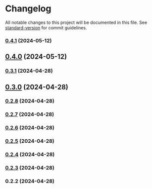 # Changelog

All notable changes to this project will be documented in this file. See [standard-version](https://github.com/conventional-changelog/standard-version) for commit guidelines.

### [0.4.1](https://github.com/TheMrJezza/Telentity/compare/v0.4.0...v0.4.1) (2024-05-12)

## [0.4.0](https://github.com/TheMrJezza/Telentity/compare/v0.3.1...v0.4.0) (2024-05-12)

### [0.3.1](https://github.com/TheMrJezza/Telentity/compare/v0.3.0...v0.3.1) (2024-04-28)

## [0.3.0](https://github.com/TheMrJezza/Telentity/compare/v0.2.8...v0.3.0) (2024-04-28)

### [0.2.8](https://github.com/TheMrJezza/Telentity/compare/v0.2.7...v0.2.8) (2024-04-28)

### [0.2.7](https://github.com/TheMrJezza/Telentity/compare/v0.2.6...v0.2.7) (2024-04-28)

### [0.2.6](https://github.com/TheMrJezza/Telentity/compare/v0.2.5...v0.2.6) (2024-04-28)

### [0.2.5](https://github.com/TheMrJezza/Telentity/compare/v0.2.4...v0.2.5) (2024-04-28)

### [0.2.4](https://github.com/TheMrJezza/Telentity/compare/v0.2.3...v0.2.4) (2024-04-28)

### [0.2.3](https://github.com/TheMrJezza/Telentity/compare/v0.2.2...v0.2.3) (2024-04-28)

### 0.2.2 (2024-04-28)
